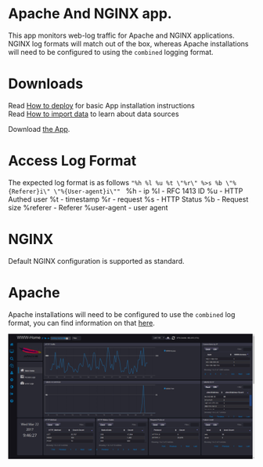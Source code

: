 # Apache And NGINX app.
This app monitors web-log traffic for Apache and NGINX applications. 
NGINX log formats will match out of the box, whereas Apache installations will need to be configured to using the `combined` logging format.

# Downloads

Read [How to deploy](http://logscape.github.io/deploy.html) for basic App installation instructions  
Read [How to import data](http://logscape.github.io/ds-add.html) to learn about data sources

Download [the App](https://github.com/logscape/ApacheNGINX/blob/master/ApacheNGINXApp-1.0.zip?raw=true).

# Access Log Format
The expected log format is as follows
`"%h %l %u %t \"%r\" %>s %b \"%{Referer}i\" \"%{User-agent}i\"" `
%h - ip
%l - RFC 1413 ID
%u - HTTP Authed user
%t - timestamp
%r - request
%s - HTTP Status
%b - Request size
%referer - Referer
%user-agent - user agent


# NGINX
Default NGINX configuration is supported as standard.

# Apache
Apache installations will need to be configured to use the `combined` log format, you can find information on that [here](https://httpd.apache.org/docs/2.4/logs.html#accesslog).

![](https://github.com/logscape/ApacheNGINX/blob/master/screenshots/www-%20home.png?raw=true)
